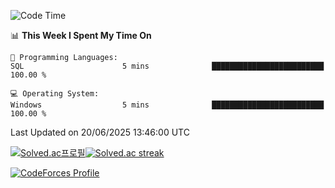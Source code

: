
<!--START_SECTION:waka-->
![Code Time](http://img.shields.io/badge/Code%20Time-3%2C897%20hrs%2036%20mins-blue)

📊 **This Week I Spent My Time On** 

```text
💬 Programming Languages: 
SQL                      5 mins              █████████████████████████   100.00 % 

💻 Operating System: 
Windows                  5 mins              █████████████████████████   100.00 % 
```


 Last Updated on 20/06/2025 13:46:00 UTC
<!--END_SECTION:waka-->


[![Solved.ac프로필](http://mazassumnida.wtf/api/generate_badge?boj=hckim96)](https://solved.ac/hckim96)[![Solved.ac streak](http://mazandi.herokuapp.com/api?handle=hckim96&theme=dark)](https://solved.ac/hckim96)


[![CodeForces Profile](https://cf.leed.at?id=hckim96)](https://codeforces.com/profile/hckim96)

